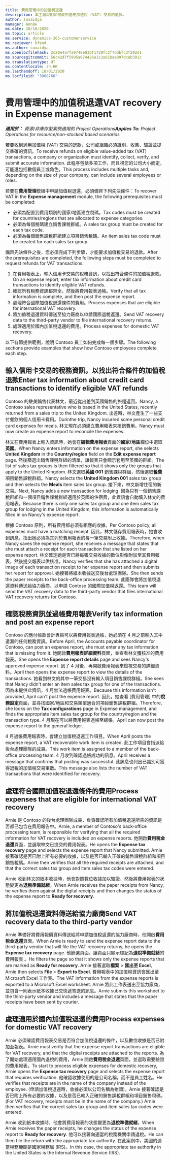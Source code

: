 ```yaml
---
title: 費用管理中的加值稅退還
description: 本主題說明如何收到適用加值稅 (VAT) 交易的退款。
author: suvaidya
manager: AnnBe
ms.date: 10/10/2020
ms.topic: article
ms.service: dynamics-365-customerservice
ms.reviewer: kfend
ms.author: suvaidya
ms.openlocfilehash: 2c20e4a7fa9748e03bf1729fc2f7bdbfc2f292d1
ms.sourcegitcommit: 56c42d7f5995a674426a1c2a81bae897dceb391c
ms.translationtype: HT
ms.contentlocale: zh-HK
ms.lasthandoff: 10/01/2020
ms.locfileid: "3908760"
---
```

# <a name="vat-recovery-in-expense-management"></a><span data-ttu-id="44bf5-103">費用管理中的加值稅退還</span><span class="sxs-lookup"><span data-stu-id="44bf5-103">VAT recovery in Expense management</span></span>

<span data-ttu-id="44bf5-104">_**適用於：** 資源/非庫存型案例適用的 Project Operations_</span><span class="sxs-lookup"><span data-stu-id="44bf5-104">_**Applies To:** Project Operations for resource/non-stocked based scenarios_</span></span>

<span data-ttu-id="44bf5-105">若要收到適用加值稅 (VAT) 交易的退款，公司或組織必須識別、收集、驗證並提交準確的資訊。</span><span class="sxs-lookup"><span data-stu-id="44bf5-105">To receive refunds on eligible value-added tax (VAT) transactions, a company or organization must identify, collect, verify, and submit accurate information.</span></span> <span data-ttu-id="44bf5-106">此程序包括多項工作，而且視您的公司大小而定，可能還包括數個員工或角色。</span><span class="sxs-lookup"><span data-stu-id="44bf5-106">This process includes multiple tasks and, depending on the size of your company, can include several employees or roles.</span></span>

<span data-ttu-id="44bf5-107">若要在**費用管理**模組中申請加值稅退還，必須備齊下列先決條件：</span><span class="sxs-lookup"><span data-stu-id="44bf5-107">To recover VAT in the **Expense management** module, the following prerequisites must be completed:</span></span>

- <span data-ttu-id="44bf5-108">必須為配置到費用類別的國家/地區建立稅碼。</span><span class="sxs-lookup"><span data-stu-id="44bf5-108">Tax codes must be created for countries/regions that are allocated to expense categories.</span></span>
- <span data-ttu-id="44bf5-109">必須為每個稅碼建立銷售課稅群組。</span><span class="sxs-lookup"><span data-stu-id="44bf5-109">A sales tax group must be created for each tax code.</span></span>
- <span data-ttu-id="44bf5-110">必須為每個銷售課稅群組建立項目銷售稅碼。</span><span class="sxs-lookup"><span data-stu-id="44bf5-110">An item sales tax code must be created for each sales tax group.</span></span>

<span data-ttu-id="44bf5-111">備齊先決條件之後，您必須完成下列步驟，才能要求加值稅交易的退款。</span><span class="sxs-lookup"><span data-stu-id="44bf5-111">After the prerequisites are completed, the following steps must be completed to request refunds for VAT transactions.</span></span>

1. <span data-ttu-id="44bf5-112">在費用報表上，輸入信用卡交易的稅務資訊，以找出符合條件的加值稅退款。</span><span class="sxs-lookup"><span data-stu-id="44bf5-112">On an expense report, enter tax information about credit card transactions to identify eligible VAT refunds.</span></span>
2. <span data-ttu-id="44bf5-113">確認所有稅務資訊都齊全，然後將費用報表過帳。</span><span class="sxs-lookup"><span data-stu-id="44bf5-113">Verify that all tax information is complete, and then post the expense report.</span></span>
3. <span data-ttu-id="44bf5-114">處理符合國際加值稅退還條件的費用。</span><span class="sxs-lookup"><span data-stu-id="44bf5-114">Process expenses that are eligible for international VAT recovery.</span></span>
4. <span data-ttu-id="44bf5-115">將加值稅退還資料傳送至協力廠商以申請國際退稅返還。</span><span class="sxs-lookup"><span data-stu-id="44bf5-115">Send VAT recovery data to the third-party vendor to file international recovery returns.</span></span>
5. <span data-ttu-id="44bf5-116">處理適用於國內加值稅退還的費用。</span><span class="sxs-lookup"><span data-stu-id="44bf5-116">Process expenses for domestic VAT recovery.</span></span>

<span data-ttu-id="44bf5-117">以下各節提供範例，說明 Contoso 員工如何完成每一個步驟。</span><span class="sxs-lookup"><span data-stu-id="44bf5-117">The following sections provide examples that show how Contoso employees complete each step.</span></span>

## <a name="enter-tax-information-about-credit-card-transactions-to-identify-eligible-vat-refunds"></a><span data-ttu-id="44bf5-118">輸入信用卡交易的稅務資訊，以找出符合條件的加值稅退款</span><span class="sxs-lookup"><span data-stu-id="44bf5-118">Enter tax information about credit card transactions to identify eligible VAT refunds</span></span>

<span data-ttu-id="44bf5-119">Contoso 的駐美銷售代表林文，最近從出差到英國銷售的旅程返回。</span><span class="sxs-lookup"><span data-stu-id="44bf5-119">Nancy, a Contoso sales representative who is based in the United States, recently returned from a sales trip to the United Kingdom.</span></span> <span data-ttu-id="44bf5-120">出差時，林文產生了一些支付餐飲的個人信用卡費用。</span><span class="sxs-lookup"><span data-stu-id="44bf5-120">Durinthe trip, Nancy incurred some personal credit card expenses for meals.</span></span> <span data-ttu-id="44bf5-121">林文現在必須建立費用報表來核銷費用。</span><span class="sxs-lookup"><span data-stu-id="44bf5-121">Nancy must now create an expense report to reconcile the expenses.</span></span>

<span data-ttu-id="44bf5-122">林文在費用報表上輸入資訊時，她會在**編輯費用報表**頁面的**國家/地區**欄位中選取**英國**。</span><span class="sxs-lookup"><span data-stu-id="44bf5-122">When Nancy enters information on the expense report, she selects **United Kingdom** in the **Country/region** field on the **Edit expense report** page.</span></span> <span data-ttu-id="44bf5-123">然後篩選出銷售課稅群組的清單，讓報表只會顯示套用至英國的群組。</span><span class="sxs-lookup"><span data-stu-id="44bf5-123">The list of sales tax groups is then filtered so that it shows only the groups that apply to the United Kingdom.</span></span> <span data-ttu-id="44bf5-124">林文選取**英國 001** 銷售課稅群組，然後選取**餐費**項目銷售課稅群組。</span><span class="sxs-lookup"><span data-stu-id="44bf5-124">Nancy selects the **United Kingdom 001** sales tax group and then selects the **Meals** item sales tax group.</span></span> <span data-ttu-id="44bf5-125">接下來，林文新增住宿的新交易。</span><span class="sxs-lookup"><span data-stu-id="44bf5-125">Next, Nancy adds a new transaction for lodging.</span></span> <span data-ttu-id="44bf5-126">因為只有一個銷售課稅群組和一個項目銷售課稅群組適用於英國的住宿費，此資訊會自動填入林文的費用報表。</span><span class="sxs-lookup"><span data-stu-id="44bf5-126">Because there is only one sales tax group and one item sales tax group for lodging in the United Kingdom, this information is automatically filled in on Nancy's expense report.</span></span>

<span data-ttu-id="44bf5-127">根據 Contoso 原則，所有費用都必須有相應的收據。</span><span class="sxs-lookup"><span data-stu-id="44bf5-127">Per Contoso policy, all expenses must have a matching receipt.</span></span> <span data-ttu-id="44bf5-128">因此，林文儲存費用報表時，她會收到訊息，指出她必須為其列於費用報表的每一筆交易附上收據。</span><span class="sxs-lookup"><span data-stu-id="44bf5-128">Therefore, when Nancy saves the expense report, she receives a message that states that she must attach a receipt for each transaction that she listed on her expense report.</span></span> <span data-ttu-id="44bf5-129">林文確定她是否已將每張交易收據的數位影像附加至其費用報表，然後提交報表以供核准。</span><span class="sxs-lookup"><span data-stu-id="44bf5-129">Nancy verifies that she has attached a digital image of each transaction receipt to her expense report and then submits her report for approval.</span></span> <span data-ttu-id="44bf5-130">她接著將紙本收據送交後台處理團隊。</span><span class="sxs-lookup"><span data-stu-id="44bf5-130">She then sends the paper receipts to the back-office processing team.</span></span> <span data-ttu-id="44bf5-131">此團隊會將加值稅退還資料傳送給協力廠商，以申請 Contoso 的國際加值稅返還。</span><span class="sxs-lookup"><span data-stu-id="44bf5-131">This team will send the VAT recovery data to the third-party vendor that files international VAT recovery returns for Contoso.</span></span>

## <a name="verify-tax-information-and-post-an-expense-report"></a><span data-ttu-id="44bf5-132">確認稅務資訊並過帳費用報表</span><span class="sxs-lookup"><span data-stu-id="44bf5-132">Verify tax information and post an expense report</span></span>

<span data-ttu-id="44bf5-133">Contoso 的應付帳款會計專員可以將費用報表過帳，她必須在 4 月之前輸入其中遺漏的任何稅務資訊。</span><span class="sxs-lookup"><span data-stu-id="44bf5-133">Before April, the Accounts payable coordinator for Contoso, can post an expense report, she must enter any tax information that is missing from it.</span></span> <span data-ttu-id="44bf5-134">她開啟**費用報表詳細資料**頁面，並查看林文獲核准的費用報表。</span><span class="sxs-lookup"><span data-stu-id="44bf5-134">She opens the **Expense report details** page and sees Nancy's approved expense report.</span></span> <span data-ttu-id="44bf5-135">到了 4 月後，再開啟費用報表來檢視交易的詳細資料。</span><span class="sxs-lookup"><span data-stu-id="44bf5-135">April then opens the expense report to view the details of the transactions.</span></span> <span data-ttu-id="44bf5-136">她看到林文的其中一筆交易沒有輸入項目銷售課稅群組。</span><span class="sxs-lookup"><span data-stu-id="44bf5-136">She sees that Nancy didn't enter an item sales tax group for one of the transactions.</span></span> <span data-ttu-id="44bf5-137">因為未提供此資訊，4 月無法過帳費用報表。</span><span class="sxs-lookup"><span data-stu-id="44bf5-137">Because this information isn't provided, April can't post the expense report.</span></span> <span data-ttu-id="44bf5-138">因此，她查看 [費用管理] 中的**稅務設定**頁面，並尋找國家/地區和交易類型適合的項目銷售課稅群組。</span><span class="sxs-lookup"><span data-stu-id="44bf5-138">Therefore, she looks on the **Tax configurations** page in Expense management, and finds the appropriate item sales tax group for the country/region and the transaction type.</span></span> <span data-ttu-id="44bf5-139">4 月現在可以將費用報表過帳至總帳。</span><span class="sxs-lookup"><span data-stu-id="44bf5-139">April can now post the expense report to the general ledger.</span></span>

<span data-ttu-id="44bf5-140">4 月過帳費用報表時，會建立加值稅退還工作項目。</span><span class="sxs-lookup"><span data-stu-id="44bf5-140">When April posts the expense report, a VAT recoverable work item is created.</span></span> <span data-ttu-id="44bf5-141">此工作項目會指派給後台處理團隊的成員。</span><span class="sxs-lookup"><span data-stu-id="44bf5-141">This work item is assigned to a member of the back-office processing team.</span></span> <span data-ttu-id="44bf5-142">4 月收到確認過帳成功的訊息。</span><span class="sxs-lookup"><span data-stu-id="44bf5-142">April receives a message that confirms that posting was successful.</span></span> <span data-ttu-id="44bf5-143">此訊息也列出已識別可獲得退稅的加值稅交易筆數。</span><span class="sxs-lookup"><span data-stu-id="44bf5-143">This message also lists the number of VAT transactions that were identified for recovery.</span></span>

## <a name="process-expenses-that-are-eligible-for-international-vat-recovery"></a><span data-ttu-id="44bf5-144">處理符合國際加值稅退還條件的費用</span><span class="sxs-lookup"><span data-stu-id="44bf5-144">Process expenses that are eligible for international VAT recovery</span></span>

<span data-ttu-id="44bf5-145">Arnie 是 Contoso 的後台處理團隊成員，負責確認所有加值稅退還所需的資訊是否都已包含在費用報告中。</span><span class="sxs-lookup"><span data-stu-id="44bf5-145">Arnie, a member of Contoso's back-office processing team, is responsible for verifying that all the required information for VAT recovery is included on expense reports.</span></span> <span data-ttu-id="44bf5-146">他開啟**費用稅金退還**頁面，並選取林文已提交的費用報表。</span><span class="sxs-lookup"><span data-stu-id="44bf5-146">He opens the **Expense tax recovery** page and selects the expense report that Nancy submitted.</span></span> <span data-ttu-id="44bf5-147">Arnie 接著確認是否已附上所有必要的收據，以及是否已輸入正確的銷售課稅群組和項目銷售稅碼。</span><span class="sxs-lookup"><span data-stu-id="44bf5-147">Arnie then verifies that all the required receipts are attached, and that the correct sales tax group and item sales tax codes were entered.</span></span>

<span data-ttu-id="44bf5-148">Arnie 收到林文的紙本收據時，他會對照數位收據加以驗證，然後將費用報表的狀態變更為**退稅準備就緒**。</span><span class="sxs-lookup"><span data-stu-id="44bf5-148">When Arnie receives the paper receipts from Nancy, he verifies them against the digital receipts and then changes the status of the expense report to **Ready for recovery**.</span></span>

## <a name="send-vat-recovery-data-to-the-third-party-vendor"></a><span data-ttu-id="44bf5-149">將加值稅退還資料傳送給協力廠商</span><span class="sxs-lookup"><span data-stu-id="44bf5-149">Send VAT recovery data to the third-party vendor</span></span>

<span data-ttu-id="44bf5-150">Arnie 準備好將費用報價資料傳送給將申請加值稅返還的協力廠商時，他開啟**費用稅金退還**頁面。</span><span class="sxs-lookup"><span data-stu-id="44bf5-150">When Arnie is ready to send the expense report data to the third-party vendor that will file the VAT recovery returns, he opens the **Expense tax recovery** page.</span></span> <span data-ttu-id="44bf5-151">他篩選頁面，讓頁面只顯示標記為**退稅準備就緒**的費用報表 。</span><span class="sxs-lookup"><span data-stu-id="44bf5-151">He filters the page so that it shows only the expense reports that are marked as **Ready for recovery**.</span></span> <span data-ttu-id="44bf5-152">Arnie 接著選取**檔案** &gt; **匯出至 Excel**。</span><span class="sxs-lookup"><span data-stu-id="44bf5-152">Arnie then selects **File** &gt; **Export to Excel**.</span></span> <span data-ttu-id="44bf5-153">費用報表中的加值稅資訊會匯出至 Microsoft Excel 工作表。</span><span class="sxs-lookup"><span data-stu-id="44bf5-153">The VAT information from the expense reports is exported to a Microsoft Excel worksheet.</span></span> <span data-ttu-id="44bf5-154">Arnie 將此工作表送出至協力廠商，並包含一則表示紙本收據已交快遞寄送的訊息。</span><span class="sxs-lookup"><span data-stu-id="44bf5-154">Arnie submits this worksheet to the third-party vendor and includes a message that states that the paper receipts have been sent by courier.</span></span>

## <a name="process-expenses-for-domestic-vat-recovery"></a><span data-ttu-id="44bf5-155">處理適用於國內加值稅退還的費用</span><span class="sxs-lookup"><span data-stu-id="44bf5-155">Process expenses for domestic VAT recovery</span></span>

<span data-ttu-id="44bf5-156">Arnie 必須確認費用報表交易是否符合加值稅退還的條件，以及數位收據是否已附加至報表。</span><span class="sxs-lookup"><span data-stu-id="44bf5-156">Arnie must verify that the expense report transactions are eligible for VAT recovery, and that the digital receipts are attached to the reports.</span></span> <span data-ttu-id="44bf5-157">為了開始處理適用國內退稅的費用，Arnie 開啟**費用稅金退還**頁面，並選取需要驗證的費用報表。</span><span class="sxs-lookup"><span data-stu-id="44bf5-157">To start to process eligible expenses for domestic recovery, Arnie opens the **Expense tax recovery** page and selects the expense report that requires verification.</span></span> <span data-ttu-id="44bf5-158">他確認收據使用的是公司名稱，而不是員工姓名。</span><span class="sxs-lookup"><span data-stu-id="44bf5-158">He verifies that receipts are in the name of the company instead of the employee.</span></span> <span data-ttu-id="44bf5-159">(申請加值稅退還時，收據必須以公司名稱為抬頭)。Arnie 接著確認是否已附上所有必要的收據，以及是否已輸入正確的銷售課稅群組和項目銷售稅碼。</span><span class="sxs-lookup"><span data-stu-id="44bf5-159">(For VAT recovery, receipts must be in the name of the company.) Arnie then verifies that the correct sales tax group and item sales tax codes were entered.</span></span>

<span data-ttu-id="44bf5-160">Arnie 收到紙本收據時，他會將費用報表的狀態變更為**退稅準備就緒**。</span><span class="sxs-lookup"><span data-stu-id="44bf5-160">When Arnie receives the paper receipts, he changes the status of the expense report to **Ready for recovery**.</span></span> <span data-ttu-id="44bf5-161">他可以接著向適當的稅務機關申請退稅。</span><span class="sxs-lookup"><span data-stu-id="44bf5-161">He can then file the return with the appropriate tax authority.</span></span> <span data-ttu-id="44bf5-162">在此案例中，美國的適當稅務機關是國家稅務局 (IRS)。</span><span class="sxs-lookup"><span data-stu-id="44bf5-162">In this case, the appropriate tax authority in the United States is the Internal Revenue Service (IRS).</span></span>
